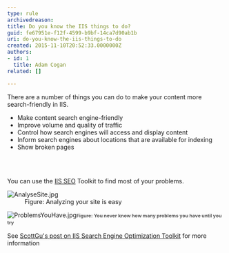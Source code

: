 ```yaml
---
type: rule
archivedreason: 
title: Do you know the IIS things to do?
guid: fe67951e-f12f-4599-b9bf-14ca7d90ab1b
uri: do-you-know-the-iis-things-to-do
created: 2015-11-10T20:52:33.0000000Z
authors:
- id: 1
  title: Adam Cogan
related: []

---
```



<p>There are a number of things you can do to make your content more search-friendly in IIS.</p><ul><li>Make content search engine-friendly</li><li>Improve volume and quality of traffic</li><li>Control how search engines will access and display content</li><li>Inform search engines about locations that are available for indexing</li><li>Show broken pages​</li></ul>
<br><excerpt class='endintro'></excerpt><br>
<p>​​You can use the&#160;<a href="http&#58;//www.iis.net/extensions/SEOToolkit">IIS SEO</a>&#160;Toolkit to find most of your problems.</p><dl class="image"><dt><img src="/PublishingImages/AnalyseSite.jpg" alt="AnalyseSite.jpg" />​​</dt><dd>Figure&#58; Analyzing your site is easy</dd></dl><dl class="image"><dt><img src="/PublishingImages/ProblemsYouHave.jpg" alt="ProblemsYouHave.jpg" />​​<span style="color&#58;#555555;font-size&#58;11px;font-weight&#58;bold;line-height&#58;16px;">​Figure&#58;</span><span style="color&#58;#555555;font-size&#58;11px;font-weight&#58;bold;line-height&#58;16px;">&#160;You never know how many problems you have until you try​</span></dt></dl><p>See&#160;<a href="http&#58;//weblogs.asp.net/scottgu/archive/2009/06/03/iis-search-engine-optimization-toolkit.aspx">ScottGu's post on IIS Search Engine Optimization Toolkit</a>&#160;for more information​​​<br></p>


